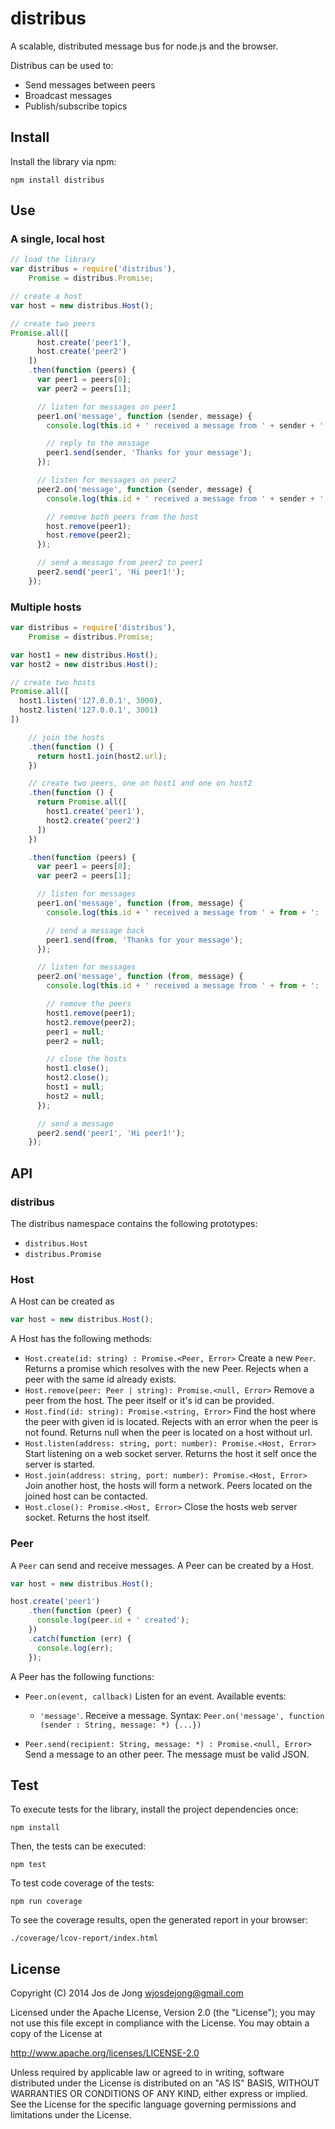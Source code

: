 # distribus

A scalable, distributed message bus for node.js and the browser.

Distribus can be used to:

- Send messages between peers
- Broadcast messages
- Publish/subscribe topics



## Install

Install the library via npm:

    npm install distribus
    

## Use

### A single, local host

```js
// load the library
var distribus = require('distribus'),
    Promise = distribus.Promise;

// create a host
var host = new distribus.Host();

// create two peers
Promise.all([
      host.create('peer1'), 
      host.create('peer2')
    ])
    .then(function (peers) {
      var peer1 = peers[0];
      var peer2 = peers[1];

      // listen for messages on peer1
      peer1.on('message', function (sender, message) {
        console.log(this.id + ' received a message from ' + sender + ': ' + message);

        // reply to the message
        peer1.send(sender, 'Thanks for your message');
      });

      // listen for messages on peer2
      peer2.on('message', function (sender, message) {
        console.log(this.id + ' received a message from ' + sender + ': ' + message);

        // remove both peers from the host
        host.remove(peer1);
        host.remove(peer2);
      });

      // send a message from peer2 to peer1
      peer2.send('peer1', 'Hi peer1!');
    });
```

### Multiple hosts

```js
var distribus = require('distribus'),
    Promise = distribus.Promise;

var host1 = new distribus.Host();
var host2 = new distribus.Host();

// create two hosts
Promise.all([
  host1.listen('127.0.0.1', 3000),
  host2.listen('127.0.0.1', 3001)
])

    // join the hosts
    .then(function () {
      return host1.join(host2.url);
    })

    // create two peers, one on host1 and one on host2
    .then(function () {
      return Promise.all([
        host1.create('peer1'),
        host2.create('peer2')
      ])
    })

    .then(function (peers) {
      var peer1 = peers[0];
      var peer2 = peers[1];

      // listen for messages
      peer1.on('message', function (from, message) {
        console.log(this.id + ' received a message from ' + from + ': ' + message);

        // send a message back
        peer1.send(from, 'Thanks for your message');
      });

      // listen for messages
      peer2.on('message', function (from, message) {
        console.log(this.id + ' received a message from ' + from + ': ' + message);

        // remove the peers
        host1.remove(peer1);
        host2.remove(peer2);
        peer1 = null;
        peer2 = null;

        // close the hosts
        host1.close();
        host2.close();
        host1 = null;
        host2 = null;
      });

      // send a message
      peer2.send('peer1', 'Hi peer1!');
    });
```


## API

### distribus

The distribus namespace contains the following prototypes:

- `distribus.Host`
- `distribus.Promise`

### Host

A Host can be created as 

```js
var host = new distribus.Host();
```

A Host has the following methods:

- `Host.create(id: string) : Promise.<Peer, Error>`
  Create a new `Peer`. Returns a promise which resolves with the new Peer.
  Rejects when a peer with the same id already exists.
- `Host.remove(peer: Peer | string): Promise.<null, Error>`
  Remove a peer from the host. The peer itself or it's id can be provided.
- `Host.find(id: string): Promise.<string, Error>`
  Find the host where the peer with given id is located. Rejects with an error
  when the peer is not found. Returns null when the peer is located on a host
  without url.
- `Host.listen(address: string, port: number): Promise.<Host, Error>`
  Start listening on a web socket server. Returns the host it self once 
  the server is started.
- `Host.join(address: string, port: number): Promise.<Host, Error>`
  Join another host, the hosts will form a network. Peers located on the 
  joined host can be contacted.
- `Host.close(): Promise.<Host, Error>`
  Close the hosts web server socket. Returns the host itself.


### Peer

A `Peer` can send and receive messages. A Peer can be created by a Host.

```js
var host = new distribus.Host();

host.create('peer1')
    .then(function (peer) {
      console.log(peer.id + ' created');
    })
    .catch(function (err) {
      console.log(err);
    });
```

A Peer has the following functions:

- `Peer.on(event, callback)`
  Listen for an event. Available events: 
  
  - `'message'`. Receive a message. Syntax:
    `Peer.on('message', function (sender : String, message: *) {...})`
  
- `Peer.send(recipient: String, message: *) : Promise.<null, Error>`
  Send a message to an other peer. The message must be valid JSON.


<!-- TODO: create a build script
## Build

First clone the project from github:

    git clone git://github.com/enmasseio/distribus.git
    cd distribus

Install the project dependencies:

    npm install

Then, the project can be build by executing the build script via npm:

    npm run build

This will build the library distribus.js and distribus.min.js from the source
files and put them in the folder dist.
-->


## Test

To execute tests for the library, install the project dependencies once:

    npm install

Then, the tests can be executed:

    npm test

To test code coverage of the tests:

    npm run coverage

To see the coverage results, open the generated report in your browser:

    ./coverage/lcov-report/index.html


## License

Copyright (C) 2014 Jos de Jong <wjosdejong@gmail.com>

Licensed under the Apache License, Version 2.0 (the "License");
you may not use this file except in compliance with the License.
You may obtain a copy of the License at

   http://www.apache.org/licenses/LICENSE-2.0

Unless required by applicable law or agreed to in writing, software
distributed under the License is distributed on an "AS IS" BASIS,
WITHOUT WARRANTIES OR CONDITIONS OF ANY KIND, either express or implied.
See the License for the specific language governing permissions and
limitations under the License.


